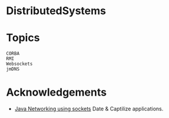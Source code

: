 # DistributedSystems

# Topics
```
CORBA
RMI
Websockets
jmDNS
```
# Acknowledgements

* [Java Networking using sockets](http://cs.lmu.edu/~ray/notes/javanetexamples/)
 Date & Captilize applications. 


